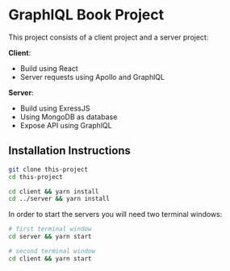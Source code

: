 # GraphlQL Book Project

This project consists of a client project and a server project:

**Client**:
- Build using React
- Server requests using Apollo and GraphlQL

**Server**:
- Build using ExressJS
- Using MongoDB as database
- Expose API using GraphlQL

## Installation Instructions

```bash
git clone this-project
cd this-project

cd client && yarn install
cd ../server && yarn install
```

In order to start the servers you will need two terminal windows:

```bash
# first terminal window
cd server && yarn start

# second terminal window
cd client && yarn start
```
